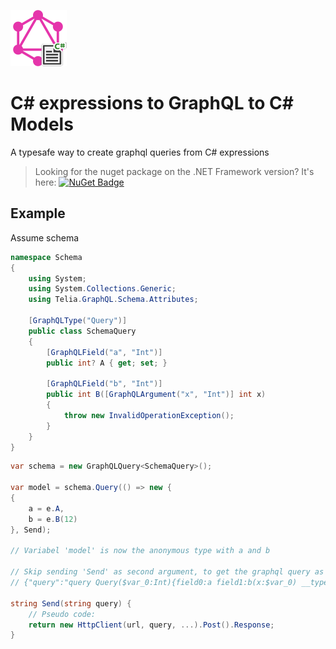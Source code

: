 ![](net4.6/media/icon.png)

# C# expressions to GraphQL to C# Models

A typesafe way to create graphql queries from C# expressions

> Looking for the nuget package on the .NET Framework version? It's here: [![NuGet Badge](https://buildstats.info/nuget/Telia.GraphQL.Client)](https://www.nuget.org/packages/Telia.GraphQL.Client/)

## Example
Assume schema

```csharp
namespace Schema
{
    using System;
    using System.Collections.Generic;
    using Telia.GraphQL.Schema.Attributes;

    [GraphQLType("Query")]
    public class SchemaQuery
    {
        [GraphQLField("a", "Int")]
        public int? A { get; set; }

        [GraphQLField("b", "Int")]
        public int B([GraphQLArgument("x", "Int")] int x)
        {
            throw new InvalidOperationException();
        }
    }
}
```

```csharp
var schema = new GraphQLQuery<SchemaQuery>();

var model = schema.Query(() => new {
{
    a = e.A,
    b = e.B(12)
}, Send);

// Variabel 'model' is now the anonymous type with a and b

// Skip sending 'Send' as second argument, to get the graphql query as a string, which prints this:
// {"query":"query Query($var_0:Int){field0:a field1:b(x:$var_0) __typename}","variables":{"var_0":100}}

string Send(string query) {
    // Pseudo code:
    return new HttpClient(url, query, ...).Post().Response;
}
```
